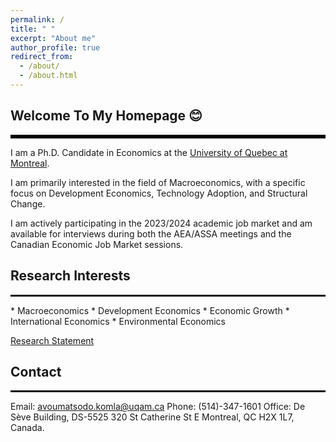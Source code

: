 ```yaml
---
permalink: /
title: " "
excerpt: "About me"
author_profile: true
redirect_from: 
  - /about/
  - /about.html
---
```

## Welcome To My Homepage 😊
<hr style="border-top: 5px solid #000;">
I am a Ph.D. Candidate in Economics at the <a href="https://uqam.ca/en/information/about/" target="_blank">University of Quebec at Montreal</a>.

 I am primarily interested in the field of Macroeconomics, with a specific focus on Development Economics, Technology Adoption, and Structural Change.

I am actively participating in the 2023/2024 academic job market and am available for interviews during both the AEA/ASSA meetings and the Canadian Economic Job Market sessions.

## Research Interests
<hr style="border-top: 2px solid #000;">
* Macroeconomics
* Development Economics
* Economic Growth
* International Economics
* Environmental Economics
  
<a href="http://avoumatsodo.github.io/files/research_statement.pdf" target="_blank">Research Statement</a>

## Contact
<hr style="border-top: 2px solid #000;">
Email: <a href="mailto:avoumatsodo.komla@uqam.ca">avoumatsodo.komla@uqam.ca</a>  
Phone: (514)-347-1601  
Office: De Sève Building, DS-5525  
320 St Catherine St E  
Montreal, QC H2X 1L7, Canada.  


